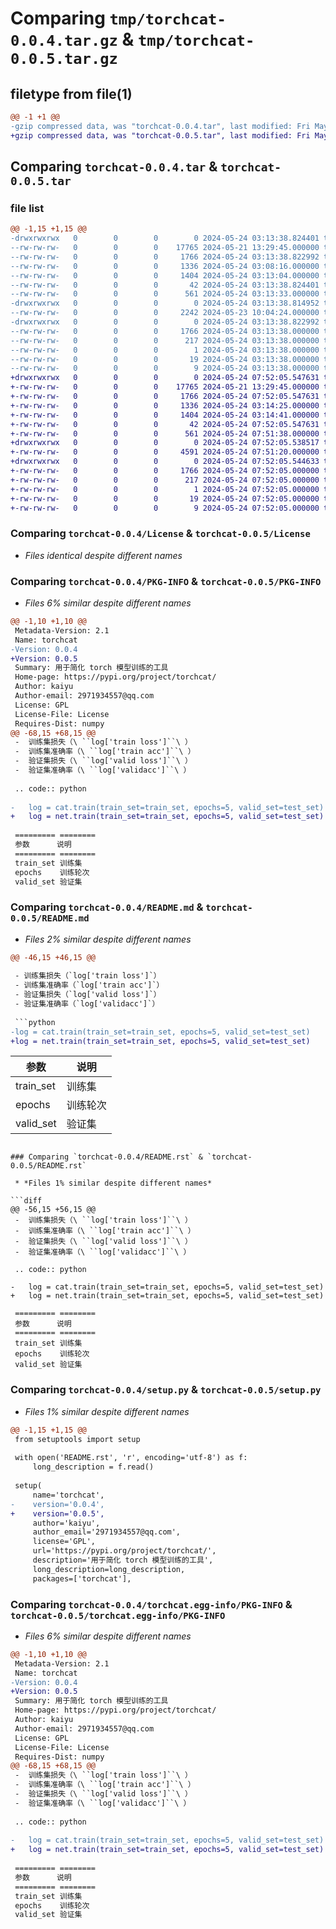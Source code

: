 # Comparing `tmp/torchcat-0.0.4.tar.gz` & `tmp/torchcat-0.0.5.tar.gz`

## filetype from file(1)

```diff
@@ -1 +1 @@
-gzip compressed data, was "torchcat-0.0.4.tar", last modified: Fri May 24 03:13:38 2024, max compression
+gzip compressed data, was "torchcat-0.0.5.tar", last modified: Fri May 24 07:52:05 2024, max compression
```

## Comparing `torchcat-0.0.4.tar` & `torchcat-0.0.5.tar`

### file list

```diff
@@ -1,15 +1,15 @@
-drwxrwxrwx   0        0        0        0 2024-05-24 03:13:38.824401 torchcat-0.0.4/
--rw-rw-rw-   0        0        0    17765 2024-05-21 13:29:45.000000 torchcat-0.0.4/License
--rw-rw-rw-   0        0        0     1766 2024-05-24 03:13:38.822992 torchcat-0.0.4/PKG-INFO
--rw-rw-rw-   0        0        0     1336 2024-05-24 03:08:16.000000 torchcat-0.0.4/README.md
--rw-rw-rw-   0        0        0     1404 2024-05-24 03:13:04.000000 torchcat-0.0.4/README.rst
--rw-rw-rw-   0        0        0       42 2024-05-24 03:13:38.824401 torchcat-0.0.4/setup.cfg
--rw-rw-rw-   0        0        0      561 2024-05-24 03:13:33.000000 torchcat-0.0.4/setup.py
-drwxrwxrwx   0        0        0        0 2024-05-24 03:13:38.814952 torchcat-0.0.4/torchcat/
--rw-rw-rw-   0        0        0     2242 2024-05-23 10:04:24.000000 torchcat-0.0.4/torchcat/__init__.py
-drwxrwxrwx   0        0        0        0 2024-05-24 03:13:38.822992 torchcat-0.0.4/torchcat.egg-info/
--rw-rw-rw-   0        0        0     1766 2024-05-24 03:13:38.000000 torchcat-0.0.4/torchcat.egg-info/PKG-INFO
--rw-rw-rw-   0        0        0      217 2024-05-24 03:13:38.000000 torchcat-0.0.4/torchcat.egg-info/SOURCES.txt
--rw-rw-rw-   0        0        0        1 2024-05-24 03:13:38.000000 torchcat-0.0.4/torchcat.egg-info/dependency_links.txt
--rw-rw-rw-   0        0        0       19 2024-05-24 03:13:38.000000 torchcat-0.0.4/torchcat.egg-info/requires.txt
--rw-rw-rw-   0        0        0        9 2024-05-24 03:13:38.000000 torchcat-0.0.4/torchcat.egg-info/top_level.txt
+drwxrwxrwx   0        0        0        0 2024-05-24 07:52:05.547631 torchcat-0.0.5/
+-rw-rw-rw-   0        0        0    17765 2024-05-21 13:29:45.000000 torchcat-0.0.5/License
+-rw-rw-rw-   0        0        0     1766 2024-05-24 07:52:05.547631 torchcat-0.0.5/PKG-INFO
+-rw-rw-rw-   0        0        0     1336 2024-05-24 03:14:25.000000 torchcat-0.0.5/README.md
+-rw-rw-rw-   0        0        0     1404 2024-05-24 03:14:41.000000 torchcat-0.0.5/README.rst
+-rw-rw-rw-   0        0        0       42 2024-05-24 07:52:05.547631 torchcat-0.0.5/setup.cfg
+-rw-rw-rw-   0        0        0      561 2024-05-24 07:51:38.000000 torchcat-0.0.5/setup.py
+drwxrwxrwx   0        0        0        0 2024-05-24 07:52:05.538517 torchcat-0.0.5/torchcat/
+-rw-rw-rw-   0        0        0     4591 2024-05-24 07:51:20.000000 torchcat-0.0.5/torchcat/__init__.py
+drwxrwxrwx   0        0        0        0 2024-05-24 07:52:05.544633 torchcat-0.0.5/torchcat.egg-info/
+-rw-rw-rw-   0        0        0     1766 2024-05-24 07:52:05.000000 torchcat-0.0.5/torchcat.egg-info/PKG-INFO
+-rw-rw-rw-   0        0        0      217 2024-05-24 07:52:05.000000 torchcat-0.0.5/torchcat.egg-info/SOURCES.txt
+-rw-rw-rw-   0        0        0        1 2024-05-24 07:52:05.000000 torchcat-0.0.5/torchcat.egg-info/dependency_links.txt
+-rw-rw-rw-   0        0        0       19 2024-05-24 07:52:05.000000 torchcat-0.0.5/torchcat.egg-info/requires.txt
+-rw-rw-rw-   0        0        0        9 2024-05-24 07:52:05.000000 torchcat-0.0.5/torchcat.egg-info/top_level.txt
```

### Comparing `torchcat-0.0.4/License` & `torchcat-0.0.5/License`

 * *Files identical despite different names*

### Comparing `torchcat-0.0.4/PKG-INFO` & `torchcat-0.0.5/PKG-INFO`

 * *Files 6% similar despite different names*

```diff
@@ -1,10 +1,10 @@
 Metadata-Version: 2.1
 Name: torchcat
-Version: 0.0.4
+Version: 0.0.5
 Summary: 用于简化 torch 模型训练的工具
 Home-page: https://pypi.org/project/torchcat/
 Author: kaiyu
 Author-email: 2971934557@qq.com
 License: GPL
 License-File: License
 Requires-Dist: numpy
@@ -68,15 +68,15 @@
 -  训练集损失（\ ``log['train loss']``\ ）
 -  训练集准确率（\ ``log['train acc']``\ ）
 -  验证集损失（\ ``log['valid loss']``\ ）
 -  验证集准确率（\ ``log['validacc']``\ ）
 
 .. code:: python
 
-   log = cat.train(train_set=train_set, epochs=5, valid_set=test_set)
+   log = net.train(train_set=train_set, epochs=5, valid_set=test_set)
 
 ========= ========
 参数      说明
 ========= ========
 train_set 训练集
 epochs    训练轮次
 valid_set 验证集
```

### Comparing `torchcat-0.0.4/README.md` & `torchcat-0.0.5/README.md`

 * *Files 2% similar despite different names*

```diff
@@ -46,15 +46,15 @@
 
 - 训练集损失（`log['train loss']`）
 - 训练集准确率（`log['train acc']`）
 - 验证集损失（`log['valid loss']`）
 - 验证集准确率（`log['validacc']`）
 
 ```python
-log = cat.train(train_set=train_set, epochs=5, valid_set=test_set)
+log = net.train(train_set=train_set, epochs=5, valid_set=test_set)
 ```
 
 | 参数      | 说明     |
 | --------- | -------- |
 | train_set | 训练集   |
 | epochs    | 训练轮次 |
 | valid_set | 验证集   |
```

### Comparing `torchcat-0.0.4/README.rst` & `torchcat-0.0.5/README.rst`

 * *Files 1% similar despite different names*

```diff
@@ -56,15 +56,15 @@
 -  训练集损失（\ ``log['train loss']``\ ）
 -  训练集准确率（\ ``log['train acc']``\ ）
 -  验证集损失（\ ``log['valid loss']``\ ）
 -  验证集准确率（\ ``log['validacc']``\ ）
 
 .. code:: python
 
-   log = cat.train(train_set=train_set, epochs=5, valid_set=test_set)
+   log = net.train(train_set=train_set, epochs=5, valid_set=test_set)
 
 ========= ========
 参数      说明
 ========= ========
 train_set 训练集
 epochs    训练轮次
 valid_set 验证集
```

### Comparing `torchcat-0.0.4/setup.py` & `torchcat-0.0.5/setup.py`

 * *Files 1% similar despite different names*

```diff
@@ -1,15 +1,15 @@
 from setuptools import setup
 
 with open('README.rst', 'r', encoding='utf-8') as f:
     long_description = f.read()
 
 setup(
     name='torchcat',
-    version='0.0.4',
+    version='0.0.5',
     author='kaiyu',
     author_email='2971934557@qq.com',
     license='GPL',
     url='https://pypi.org/project/torchcat/',
     description='用于简化 torch 模型训练的工具',
     long_description=long_description,
     packages=['torchcat'],
```

### Comparing `torchcat-0.0.4/torchcat.egg-info/PKG-INFO` & `torchcat-0.0.5/torchcat.egg-info/PKG-INFO`

 * *Files 6% similar despite different names*

```diff
@@ -1,10 +1,10 @@
 Metadata-Version: 2.1
 Name: torchcat
-Version: 0.0.4
+Version: 0.0.5
 Summary: 用于简化 torch 模型训练的工具
 Home-page: https://pypi.org/project/torchcat/
 Author: kaiyu
 Author-email: 2971934557@qq.com
 License: GPL
 License-File: License
 Requires-Dist: numpy
@@ -68,15 +68,15 @@
 -  训练集损失（\ ``log['train loss']``\ ）
 -  训练集准确率（\ ``log['train acc']``\ ）
 -  验证集损失（\ ``log['valid loss']``\ ）
 -  验证集准确率（\ ``log['validacc']``\ ）
 
 .. code:: python
 
-   log = cat.train(train_set=train_set, epochs=5, valid_set=test_set)
+   log = net.train(train_set=train_set, epochs=5, valid_set=test_set)
 
 ========= ========
 参数      说明
 ========= ========
 train_set 训练集
 epochs    训练轮次
 valid_set 验证集
```

